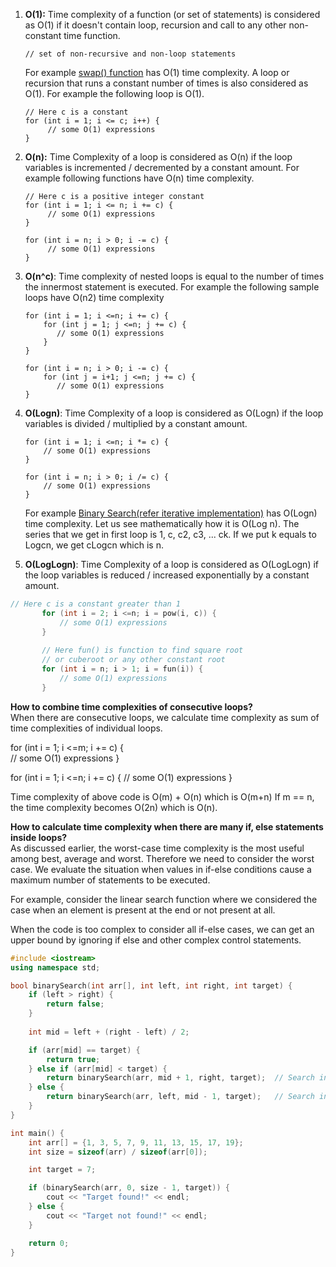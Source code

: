 1. **O(1):** Time complexity of a function (or set of statements) is considered as O(1) if it doesn't contain loop, recursion and call to any other non-constant time function.
    
       // set of non-recursive and non-loop statements
    
    For example [swap() function](http://geeksquiz.com/c-program-swap-two-numbers/) has O(1) time complexity. A loop or recursion that runs a constant number of times is also considered as O(1). For example the following loop is O(1).
    
       // Here c is a constant   
       for (int i = 1; i <= c; i++) {  
            // some O(1) expressions
       }
    
2. **O(n):** Time Complexity of a loop is considered as O(n) if the loop variables is incremented / decremented by a constant amount. For example following functions have O(n) time complexity.
    
       // Here c is a positive integer constant   
       for (int i = 1; i <= n; i += c) {  
            // some O(1) expressions
       }
    
       for (int i = n; i > 0; i -= c) {
            // some O(1) expressions
       }
    
3. **O(n^c)**: Time complexity of nested loops is equal to the number of times the innermost statement is executed. For example the following sample loops have O(n2) time complexity
    
      
       for (int i = 1; i <=n; i += c) {
           for (int j = 1; j <=n; j += c) {
              // some O(1) expressions
           }
       }
    
       for (int i = n; i > 0; i -= c) {
           for (int j = i+1; j <=n; j += c) {
              // some O(1) expressions
       }
    
4. **O(Logn)**: Time Complexity of a loop is considered as O(Logn) if the loop variables is divided / multiplied by a constant amount.
    
       
       for (int i = 1; i <=n; i *= c) {
           // some O(1) expressions
       }
    
       for (int i = n; i > 0; i /= c) {
           // some O(1) expressions
       }
    
    For example [Binary Search(refer iterative implementation)](http://geeksquiz.com/binary-search/) has O(Logn) time complexity. Let us see mathematically how it is O(Log n). The series that we get in first loop is 1, c, c2, c3, ... ck. If we put k equals to Logcn, we get cLogcn which is n.
5. **O(LogLogn)**: Time Complexity of a loop is considered as O(LogLogn) if the loop variables is reduced / increased exponentially by a constant amount.
    
       
    
```C++
// Here c is a constant greater than 1   
       for (int i = 2; i <=n; i = pow(i, c)) { 
           // some O(1) expressions
       }
    
       // Here fun() is function to find square root  
       // or cuberoot or any other constant root
       for (int i = n; i > 1; i = fun(i)) { 
           // some O(1) expressions
       }
  ```

  
  
**How to combine time complexities of consecutive loops?**  
When there are consecutive loops, we calculate time complexity as sum of time complexities of individual loops.  

   for (int i = 1; i <=m; i += c) {  
        // some O(1) expressions
   }

   for (int i = 1; i <=n; i += c) {
        // some O(1) expressions
   }

   Time complexity of above code is O(m) + O(n) which is O(m+n)
   If m == n, the time complexity becomes O(2n) which is O(n).   

  
  
**How to calculate time complexity when there are many if, else statements inside loops?**  
As discussed earlier, the worst-case time complexity is the most useful among best, average and worst. Therefore we need to consider the worst case. We evaluate the situation when values in if-else conditions cause a maximum number of statements to be executed.  
  
For example, consider the linear search function where we considered the case when an element is present at the end or not present at all.  
  
When the code is too complex to consider all if-else cases, we can get an upper bound by ignoring if else and other complex control statements.
```CPP
#include <iostream>
using namespace std;

bool binarySearch(int arr[], int left, int right, int target) {
    if (left > right) {
        return false;
    }
    
    int mid = left + (right - left) / 2;

    if (arr[mid] == target) {
        return true;
    } else if (arr[mid] < target) {
        return binarySearch(arr, mid + 1, right, target);  // Search in right half
    } else {
        return binarySearch(arr, left, mid - 1, target);   // Search in left half
    }
}

int main() {
    int arr[] = {1, 3, 5, 7, 9, 11, 13, 15, 17, 19};
    int size = sizeof(arr) / sizeof(arr[0]);

    int target = 7;

    if (binarySearch(arr, 0, size - 1, target)) {
        cout << "Target found!" << endl;
    } else {
        cout << "Target not found!" << endl;
    }

    return 0;
}

```